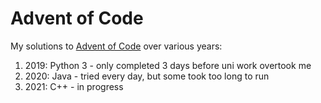 # Advent of Code

My solutions to [Advent of Code](https://adventofcode.com) over various years:

1. 2019: Python 3 - only completed 3 days before uni work overtook me
2. 2020: Java - tried every day, but some took too long to run
3. 2021: C++ - in progress